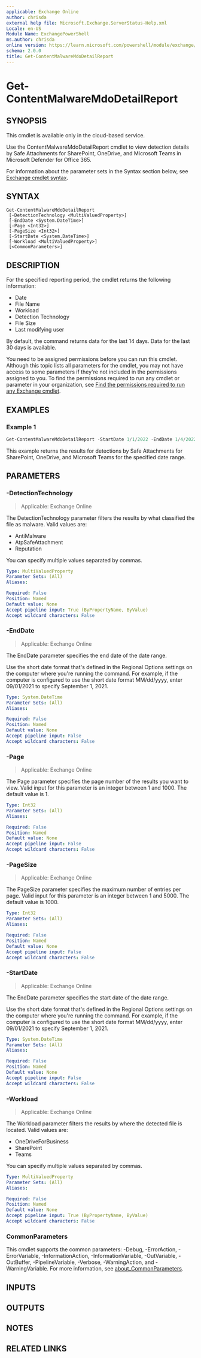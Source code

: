 ```yaml
---
applicable: Exchange Online
author: chrisda
external help file: Microsoft.Exchange.ServerStatus-Help.xml
Locale: en-US
Module Name: ExchangePowerShell
ms.author: chrisda
online version: https://learn.microsoft.com/powershell/module/exchange/get-contentmalwaremdodetailreport
schema: 2.0.0
title: Get-ContentMalwareMdoDetailReport
---
```


# Get-ContentMalwareMdoDetailReport

## SYNOPSIS
This cmdlet is available only in the cloud-based service.

Use the ContentMalwareMdoDetailReport cmdlet to view detection details by Safe Attachments for SharePoint, OneDrive, and Microsoft Teams in Microsoft Defender for Office 365.

For information about the parameter sets in the Syntax section below, see [Exchange cmdlet syntax](https://learn.microsoft.com/powershell/exchange/exchange-cmdlet-syntax).

## SYNTAX

```
Get-ContentMalwareMdoDetailReport
 [-DetectionTechnology <MultiValuedProperty>]
 [-EndDate <System.DateTime>]
 [-Page <Int32>]
 [-PageSize <Int32>]
 [-StartDate <System.DateTime>]
 [-Workload <MultiValuedProperty>]
 [<CommonParameters>]
```

## DESCRIPTION
For the specified reporting period, the cmdlet returns the following information:

- Date
- File Name
- Workload
- Detection Technology
- File Size
- Last modifying user

By default, the command returns data for the last 14 days. Data for the last 30 days is available.

You need to be assigned permissions before you can run this cmdlet. Although this topic lists all parameters for the cmdlet, you may not have access to some parameters if they're not included in the permissions assigned to you. To find the permissions required to run any cmdlet or parameter in your organization, see [Find the permissions required to run any Exchange cmdlet](https://learn.microsoft.com/powershell/exchange/find-exchange-cmdlet-permissions).

## EXAMPLES

### Example 1
```powershell
Get-ContentMalwareMdoDetailReport -StartDate 1/1/2022 -EndDate 1/4/2022 -DetectionTechnology AtpSafeAttachment
```

This example returns the results for detections by Safe Attachments for SharePoint, OneDrive, and Microsoft Teams for the specified date range.

## PARAMETERS

### -DetectionTechnology

> Applicable: Exchange Online

The DetectionTechnology parameter filters the results by what classified the file as malware. Valid values are:

- AntiMalware
- AtpSafeAttachment
- Reputation

You can specify multiple values separated by commas.

```yaml
Type: MultiValuedProperty
Parameter Sets: (All)
Aliases:

Required: False
Position: Named
Default value: None
Accept pipeline input: True (ByPropertyName, ByValue)
Accept wildcard characters: False
```

### -EndDate

> Applicable: Exchange Online

The EndDate parameter specifies the end date of the date range.

Use the short date format that's defined in the Regional Options settings on the computer where you're running the command. For example, if the computer is configured to use the short date format MM/dd/yyyy, enter 09/01/2021 to specify September 1, 2021.

```yaml
Type: System.DateTime
Parameter Sets: (All)
Aliases:

Required: False
Position: Named
Default value: None
Accept pipeline input: False
Accept wildcard characters: False
```

### -Page

> Applicable: Exchange Online

The Page parameter specifies the page number of the results you want to view. Valid input for this parameter is an integer between 1 and 1000. The default value is 1.

```yaml
Type: Int32
Parameter Sets: (All)
Aliases:

Required: False
Position: Named
Default value: None
Accept pipeline input: False
Accept wildcard characters: False
```

### -PageSize

> Applicable: Exchange Online

The PageSize parameter specifies the maximum number of entries per page. Valid input for this parameter is an integer between 1 and 5000. The default value is 1000.

```yaml
Type: Int32
Parameter Sets: (All)
Aliases:

Required: False
Position: Named
Default value: None
Accept pipeline input: False
Accept wildcard characters: False
```

### -StartDate

> Applicable: Exchange Online

The EndDate parameter specifies the start date of the date range.

Use the short date format that's defined in the Regional Options settings on the computer where you're running the command. For example, if the computer is configured to use the short date format MM/dd/yyyy, enter 09/01/2021 to specify September 1, 2021.

```yaml
Type: System.DateTime
Parameter Sets: (All)
Aliases:

Required: False
Position: Named
Default value: None
Accept pipeline input: False
Accept wildcard characters: False
```

### -Workload

> Applicable: Exchange Online

The Workload parameter filters the results by where the detected file is located. Valid values are:

- OneDriveForBusiness
- SharePoint
- Teams

You can specify multiple values separated by commas.

```yaml
Type: MultiValuedProperty
Parameter Sets: (All)
Aliases:

Required: False
Position: Named
Default value: None
Accept pipeline input: True (ByPropertyName, ByValue)
Accept wildcard characters: False
```

### CommonParameters
This cmdlet supports the common parameters: -Debug, -ErrorAction, -ErrorVariable, -InformationAction, -InformationVariable, -OutVariable, -OutBuffer, -PipelineVariable, -Verbose, -WarningAction, and -WarningVariable. For more information, see [about_CommonParameters](https://go.microsoft.com/fwlink/p/?LinkID=113216).

## INPUTS

## OUTPUTS

## NOTES

## RELATED LINKS
